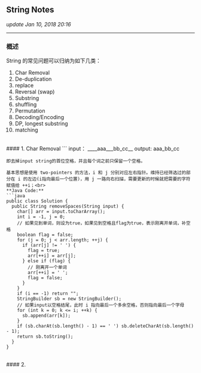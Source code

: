 ## String Notes
_update Jan 10, 2018  20:16_

---
### 概述
String 的常见问题可以归纳为如下几类：

1.  Char Removal
2.  De-duplication
3.  replace
4.  Reversal (swap)
5.  Substring
6.  shuffling
7.  Permutation
8.  Decoding/Encoding
9.  DP, longest substring
10. matching
<br>
#### 1. Char Removal
```
    input：  ____aaa___bb_cc__
    output: aaa_bb_cc

    即去掉input string的首位空格，并且每个词之前只保留一个空格。
```
基本思想是使用 two-pointers 的方法，i 和 j 分别对应左右指针。维持已经筛选过的部分在 i 的左边(i指向最后一个位置)，用 j 一路向右扫描，需要更新的时候就把需要的字符赋值给 ++i；<br>
**Java Code:**   
```java
public class Solution {
  public String removeSpaces(String input) {
    char[] arr = input.toCharArray();
    int i = -1, j = 0;
    // 如果见到单词，则设为true，如果见到空格且flag为true，表示刚离开单词，补空格
    boolean flag = false; 
    for (j = 0; j < arr.length; ++j) {
      if (arr[j] != ' ') {
        flag = true;
        arr[++i] = arr[j];
      } else if (flag) {
        // 刚离开一个单词 
        arr[++i] = ' ';
        flag = false;
      }
    }
    if (i == -1) return "";
    StringBuilder sb = new StringBuilder();
    // 如果input以空格结尾，此时 i 指向最后一个多余空格，否则指向最后一个字母
    for (int k = 0; k <= i; ++k) {
      sb.append(arr[k]);
    }
    if (sb.charAt(sb.length() - 1) == ' ') sb.deleteCharAt(sb.length() - 1);
    return sb.toString();
  }
}
```
<br>
#### 2.

